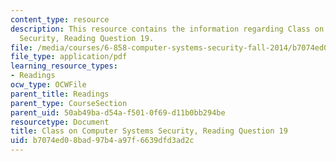 ```yaml
---
content_type: resource
description: This resource contains the information regarding Class on Computer Systems
  Security, Reading Question 19.
file: /media/courses/6-858-computer-systems-security-fall-2014/b7074ed08bad97b4a97f6639dfd3ad2c_MIT6_858F14_Reading19.pdf
file_type: application/pdf
learning_resource_types:
- Readings
ocw_type: OCWFile
parent_title: Readings
parent_type: CourseSection
parent_uid: 50ab49ba-d54a-f501-0f69-d11b0bb294be
resourcetype: Document
title: Class on Computer Systems Security, Reading Question 19
uid: b7074ed0-8bad-97b4-a97f-6639dfd3ad2c
---
```

